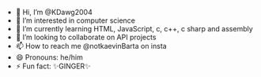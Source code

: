 - 👋 Hi, I’m @KDawg2004
- 👀 I’m interested in computer science
- 🌱 I’m currently learning HTML, JavaScript, c, c++, c sharp and assembly
- 💞️ I’m looking to collaborate on API projects
- 📫 How to reach me @notkaevinBarta on insta
- 😄 Pronouns: he/him
- ⚡ Fun fact: ✨GINGER✨


